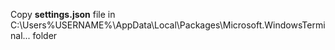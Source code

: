 Copy **settings.json** file in C:\Users\%USERNAME%\AppData\Local\Packages\Microsoft.WindowsTerminal... folder

